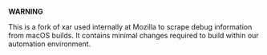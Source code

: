 **WARNING**

This is a fork of xar used internally at Mozilla to scrape debug information from macOS builds. It contains minimal changes required to build within our automation environment.
